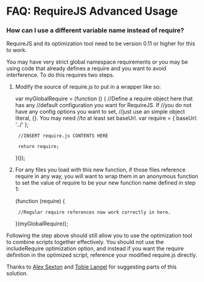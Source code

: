 # FAQ: RequireJS Advanced Usage

### <a name="remap">How can I use a different variable name instead of require?</a>

RequireJS and its optimization tool need to be version 0.11 or higher for this to work.

You may have very strict global namespace requirements or you may be using code that already defines a require and you want to avoid interference. To do this requires two steps.

1) Modify the source of require.js to put in a wrapper like so:

    var myGlobalRequire = (function () {
        //Define a require object here that has any
        //default configuration you want for RequireJS. If
        //you do not have any config options you want to set,
        //just use an simple object literal, {}. You may need
        //to at least set baseUrl.
        var require = {
            baseUrl: '../'
        };

        //INSERT require.js CONTENTS HERE

        return require;
    }());

2) For any files you load with this new function, if those files reference require in any way, you will want to wrap them in an anonymous function to set the value of require to be your new function name defined in step 1:

    (function (require) {

        //Regular require references now work correctly in here.

    }(myGlobalRequire));

Following the step above should still allow you to use the optimization tool to combine scripts together effectively. You should not use the includeRequire optimization option, and instead if you want the require definition in the optimized script, reference your modified require.js directly.

Thanks to [Alex Sexton](http://alexsexton.com/) and [Tobie Langel](http://tobielangel.com/) for suggesting parts of this solution.
